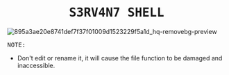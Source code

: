 <h1 align="center">
    <samp>
    S3RV4N7 SHELL
    </samp>
  </h1>
  
![895a3ae20e8741def7f37f01009d1523229f5a1d_hq-removebg-preview](https://github.com/chloethesis/MY-SHELL/assets/156493057/27eb3847-80cf-4dd9-8fce-93d706274cfa)


  <p>
    <samp>
    NOTE:
        <br>
        <ul>
            <li>Don't edit or rename it, it will cause the file function to be damaged and inaccessible.</li>
        </ul>
    </samp>
  </p>
